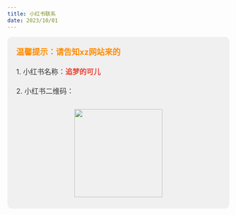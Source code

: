 ```yaml
---
title: 小红书联系
date: 2023/10/01
---
```


<div class="info-block">
  <p class="title">温馨提示：请告知xz网站来的</p>
  <p>
    1. 小红书名称：<strong style="color: #EA4335">追梦的可儿</strong>
    <CopyButton copyValue="追梦的可儿"/>
  </p>
  <p>2. 小红书二维码：</p>
  <p style="text-align: center;"><img src="https://afu-1255830993.cos.ap-shanghai.myqcloud.com/chato/production/upload/chato_image/avater/fd9bde1d98b729883814c0e85f75dd88.jpg" style="width: 200px; height: auto; margin-top: 10px;"></p>
</div>


<script type="text/javascript">
function copyToClipboard(text) {
  var textarea = document.createElement("textarea");
  textarea.textContent = text;
  textarea.style.position = "fixed"; // Prevent scrolling to bottom of page in MS Edge.
  document.body.appendChild(textarea);
  textarea.select();
  try {
    return document.execCommand("copy"); // Security exception may be thrown by some browsers.
  } catch (ex) {
    console.warn("Copy to clipboard failed.", ex);
    return false;
  } finally {
    document.body.removeChild(textarea);
  }
}
</script>

<style>
  .info-block {
    overflow: hidden;
    padding: 0  20px 10px;
    border-radius: 10px;
  }

  .info-block p {
    font-size: 16px;
    margin-top: 20px;
  }

  .info-block .title {
    font-size: 18px;
    font-weight: bold;
  }

  .info-block .title {
    color: #FF8C00;  /* Deep orange color for light mode */
  }


  /* Styles for light mode */
  .info-block {
    background-color: #f0f0f0;
    color: #333;
  }


  /* Styles for dark mode */
  .dark .info-block {
    background-color: #333;
    color: white;
  }

  .dark .info-block .title {
    color: #FFA500;  /* Bright orange color for dark mode */
  }

  .dark .info-block .copy-button {
    color: white;
    background-color: #5d67e8;
  }

  .dark .info-block .copy-button:active {
    background-color: #4b55c7;
  }
</style>


